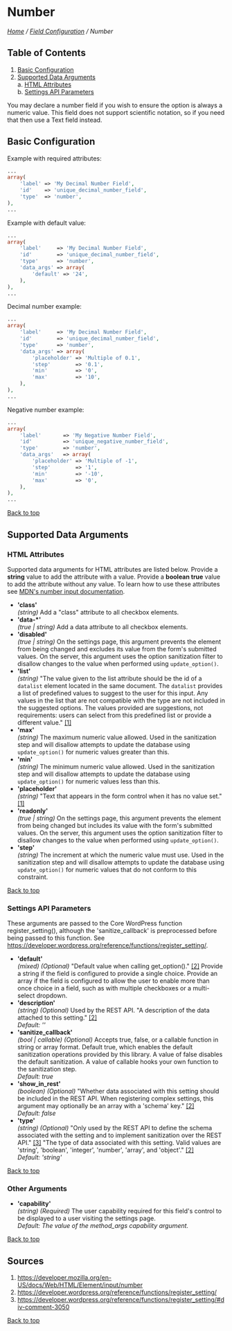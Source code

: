 # Number

*[Home](../../README.md) / [Field Configuration](../field-configuration.md) / Number*

## Table of Contents

1. [Basic Configuration](#basic-configuration)
2. [Supported Data Arguments](#supported-data-arguments)  
   a. [HTML Attributes](#html-attributes)  
   b. [Settings API Parameters](#settings-api-parameters)

You may declare a number field if you wish to ensure the option is always a numeric value. This field does not support scientific notation, so if you need that then use a Text field instead.

## Basic Configuration

Example with required attributes:

```php
...
array(
	'label' => 'My Decimal Number Field',
	'id'    => 'unique_decimal_number_field',
	'type'  => 'number',
),
...
```

Example with default value:

```php
...
array(
	'label'     => 'My Decimal Number Field',
	'id'        => 'unique_decimal_number_field',
	'type'      => 'number',
	'data_args' => array(
		'default' => '24',
	),
),
...
```

Decimal number example:

```php
...
array(
	'label'     => 'My Decimal Number Field',
	'id'        => 'unique_decimal_number_field',
	'type'      => 'number',
	'data_args' => array(
		'placeholder' => 'Multiple of 0.1',
		'step'        => '0.1',
		'min'         => '0',
		'max'         => '10',
	),
),
...
```

Negative number example:

```php
...
array(
	'label'       => 'My Negative Number Field',
	'id'          => 'unique_negative_number_field',
	'type'        => 'number',
	'data_args'   => array(
		'placeholder' => 'Multiple of -1',
		'step'        => '1',
		'min'         => '-10',
		'max'         => '0',
	),
),
...
```

[Back to top](#number)

## Supported Data Arguments

### HTML Attributes

Supported data arguments for HTML attributes are listed below. Provide a **string** value to add the attribute with a value. Provide a **boolean true** value to add the attribute without any value. To learn how to use these attributes see [MDN's number input documentation](https://developer.mozilla.org/en-US/docs/Web/HTML/Element/input/number).

* __'class'__  
  *(string)*
  Add a "class" attribute to all checkbox elements.
* __'data-*'__  
  *(true | string)*
  Add a data attribute to all checkbox elements.
* __'disabled'__  
  *(true | string)*
  On the settings page, this argument prevents the element from being changed and excludes its value from the form's submitted values. On the server, this argument uses the option sanitization filter to disallow changes to the value when performed using `update_option()`.
* __'list'__  
  *(string)*
  "The value given to the list attribute should be the id of a `datalist` element located in the same document. The `datalist` provides a list of predefined values to suggest to the user for this input. Any values in the list that are not compatible with the type are not included in the suggested options. The values provided are suggestions, not requirements: users can select from this predefined list or provide a different value." [[1]](#sources)
* __'max'__  
  *(string)*
  The maximum numeric value allowed. Used in the sanitization step and will disallow attempts to update the database using `update_option()` for numeric values greater than this.
* __'min'__  
  *(string)*
  The minimum numeric value allowed. Used in the sanitization step and will disallow attempts to update the database using `update_option()` for numeric values less than this.
* __'placeholder'__  
  *(string)*
  "Text that appears in the form control when it has no value set." [[1]](#sources)
* __'readonly'__  
  *(true | string)*
  On the settings page, this argument prevents the element from being changed but includes its value with the form's submitted values. On the server, this argument uses the option sanitization filter to disallow changes to the value when performed using `update_option()`.
* __'step'__  
  *(string)*
  The increment at which the numeric value must use. Used in the sanitization step and will disallow attempts to update the database using `update_option()` for numeric values that do not conform to this constraint.

[Back to top](#number)

### Settings API Parameters

These arguments are passed to the Core WordPress function register_setting(), although the 'sanitize_callback' is preprocessed before being passed to this function. See https://developer.wordpress.org/reference/functions/register_setting/.

* __'default'__  
  *(mixed) (Optional)* 
  "Default value when calling get_option()." [[2]](#sources) Provide a string if the field is configured to provide a single choice. Provide an array if the field is configured to allow the user to enable more than once choice in a field, such as with multiple checkboxes or a multi-select dropdown.
* __'description'__  
  *(string) (Optional)* 
  Used by the REST API. "A description of the data attached to this setting." [[2]](#sources)  
  *Default: ''*
* __'sanitize_callback'__  
  *(bool | callable) (Optional)* 
  Accepts true, false, or a callable function in string or array format. Default true, which enables the default sanitization operations provided by this library. A value of false disables the default sanitization. A value of callable hooks your own function to the sanitization step.  
  *Default: true*
* __'show_in_rest'__  
  *(boolean) (Optional)* 
  "Whether data associated with this setting should be included in the REST API. When registering complex settings, this argument may optionally be an array with a 'schema' key." [[2]](#sources)  
  *Default: false*
* __'type'__  
  *(string) (Optional)* 
  "Only used by the REST API to define the schema associated with the setting and to implement sanitization over the REST API." [[3]](#sources) "The type of data associated with this setting. Valid values are 'string', 'boolean', 'integer', 'number', 'array', and 'object'." [[2]](#sources)  
  *Default: 'string'*

[Back to top](#number)

### Other Arguments

* __'capability'__  
  *(string) (Required)* 
  The user capability required for this field's control to be displayed to a user visiting the settings page.  
  *Default: The value of the method_args capability argument.*

[Back to top](#number)

## Sources

1. https://developer.mozilla.org/en-US/docs/Web/HTML/Element/input/number
2. https://developer.wordpress.org/reference/functions/register_setting/
3. https://developer.wordpress.org/reference/functions/register_setting/#div-comment-3050

[Back to top](#number)
